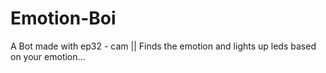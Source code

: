 # Emotion-Boi
A Bot made with ep32 -  cam || Finds the emotion and lights up leds based on your emotion...
